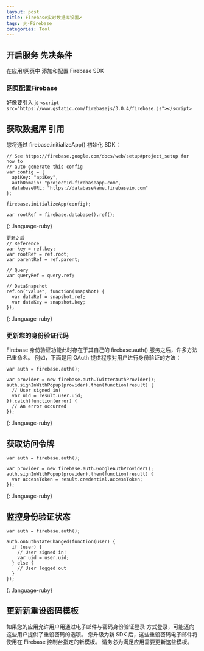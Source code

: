```yaml
---
layout: post
title: Firebase实时数据库设置✔︎
tags: Ⓦ-Firebase
categories: Tool
---
```




## 开启服务 先决条件

在应用/网页中 添加和配置 Firebase SDK




### 网页配置Firebase

好像要引入 js
`<script src="https://www.gstatic.com/firebasejs/3.0.4/firebase.js"></script>`




## 获取数据库 引用


您将通过 firebase.initializeApp() 初始化 SDK：


~~~
// See https://firebase.google.com/docs/web/setup#project_setup for how to
// auto-generate this config
var config = {
  apiKey: "apiKey",
  authDomain: "projectId.firebaseapp.com",
  databaseURL: "https://databaseName.firebaseio.com"
};

firebase.initializeApp(config);

var rootRef = firebase.database().ref();
~~~
{: .language-ruby}




~~~
更新之后
// Reference
var key = ref.key;
var rootRef = ref.root;
var parentRef = ref.parent;

// Query
var queryRef = query.ref;

// DataSnapshot
ref.on("value", function(snapshot) {
  var dataRef = snapshot.ref;
  var dataKey = snapshot.key;
});
~~~
{: .language-ruby}





### 更新您的身份验证代码

Firebase 身份验证功能此时存在于其自己的 firebase.auth() 服务之后，许多方法已重命名。 例如，下面是用 OAuth 提供程序对用户进行身份验证的方法：



~~~
var auth = firebase.auth();

var provider = new firebase.auth.TwitterAuthProvider();
auth.signInWithPopup(provider).then(function(result) {
  // User signed in!
  var uid = result.user.uid;
}).catch(function(error) {
  // An error occurred
});
~~~
{: .language-ruby}





## 获取访问令牌

~~~
var auth = firebase.auth();

var provider = new firebase.auth.GoogleAuthProvider();
auth.signInWithPopup(provider).then(function(result) {
  var accessToken = result.credential.accessToken;
});
~~~
{: .language-ruby}



## 监控身份验证状态

~~~
var auth = firebase.auth();

auth.onAuthStateChanged(function(user) {
  if (user) {
    // User signed in!
    var uid = user.uid;
  } else {
    // User logged out
  }
});
~~~
{: .language-ruby}




## 更新新重设密码模板

如果您的应用允许用户用通过电子邮件与密码身份验证登录 方式登录，可能还向这些用户提供了重设密码的选项。
您升级为新 SDK 后，这些重设密码电子邮件将使用在 Firebase 控制台指定的新模板。 请务必为满足应用需要更新这些模板。













